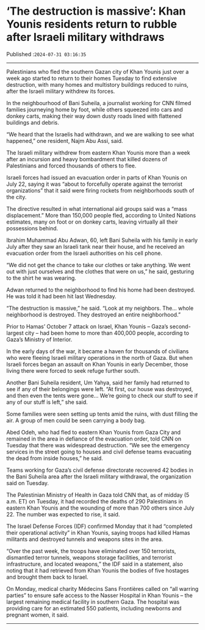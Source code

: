 # ‘The destruction is massive’: Khan Younis residents return to rubble after Israeli military withdraws

Published :`2024-07-31 03:16:35`

---

Palestinians who fled the southern Gazan city of Khan Younis just over a week ago started to return to their homes Tuesday to find extensive destruction, with many homes and multistory buildings reduced to ruins, after the Israeli military withdrew its forces.

In the neighbourhood of Bani Suheila, a journalist working for CNN filmed families journeying home by foot, while others squeezed into cars and donkey carts, making their way down dusty roads lined with flattened buildings and debris.

“We heard that the Israelis had withdrawn, and we are walking to see what happened,” one resident, Najm Abu Assi, said.

The Israeli military withdrew from eastern Khan Younis more than a week after an incursion and heavy bombardment that killed dozens of Palestinians and forced thousands of others to flee.

Israeli forces had issued an evacuation order in parts of Khan Younis on July 22, saying it was “about to forcefully operate against the terrorist organizations” that it said were firing rockets from neighborhoods south of the city.

The directive resulted in what international aid groups said was a “mass displacement.” More than 150,000 people fled, according to United Nations estimates, many on foot or on donkey carts, leaving virtually all their possessions behind.

Ibrahim Muhammad Abu Adwan, 60, left Bani Suheila with his family in early July after they saw an Israeli tank near their house, and he received an evacuation order from the Israeli authorities on his cell phone.

“We did not get the chance to take our clothes or take anything. We went out with just ourselves and the clothes that were on us,” he said, gesturing to the shirt he was wearing.

Adwan returned to the neighborhood to find his home had been destroyed. He was told it had been hit last Wednesday.

“The destruction is massive,” he said. “Look at my neighbors. The… whole neighborhood is destroyed. They destroyed an entire neighborhood.”

Prior to Hamas’ October 7 attack on Israel, Khan Younis – Gaza’s second-largest city – had been home to more than 400,000 people, according to Gaza’s Ministry of Interior.

In the early days of the war, it became a haven for thousands of civilians who were fleeing Israeli military operations in the north of Gaza. But when Israeli forces began an assault on Khan Younis in early December, those living there were forced to seek refuge further south.

Another Bani Suheila resident, Um Yahya, said her family had returned to see if any of their belongings were left. “At first, our house was destroyed, and then even the tents were gone… We’re going to check our stuff to see if any of our stuff is left,” she said.

Some families were seen setting up tents amid the ruins, with dust filling the air. A group of men could be seen carrying a body bag.

Abed Odeh, who had fled to eastern Khan Younis from Gaza City and remained in the area in defiance of the evacuation order, told CNN on Tuesday that there was widespread destruction. “We see the emergency services in the street going to houses and civil defense teams evacuating the dead from inside houses,” he said.

Teams working for Gaza’s civil defense directorate recovered 42 bodies in the Bani Suheila area after the Israeli military withdrawal, the organization said on Tuesday.

The Palestinian Ministry of Health in Gaza told CNN that, as of midday (5 a.m. ET) on Tuesday, it had recorded the deaths of 290 Palestinians in eastern Khan Younis and the wounding of more than 700 others since July 22. The number was expected to rise, it said.

The Israel Defense Forces (IDF) confirmed Monday that it had “completed their operational activity” in Khan Younis, saying troops had killed Hamas militants and destroyed tunnels and weapons sites in the area.

“Over the past week, the troops have eliminated over 150 terrorists, dismantled terror tunnels, weapons storage facilities, and terrorist infrastructure, and located weapons,” the IDF said in a statement, also noting that it had retrieved from Khan Younis the bodies of five hostages and brought them back to Israel.

On Monday, medical charity Médecins Sans Frontières called on “all warring parties” to ensure safe access to the Nasser Hospital in Khan Younis – the largest remaining medical facility in southern Gaza. The hospital was providing care for an estimated 550 patients, including newborns and pregnant women, it said.

---

